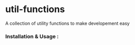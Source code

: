 # util-functions

A collection of utility functions to make developement easy

### Installation & Usage :

```Installation



```

```Javascript

```
